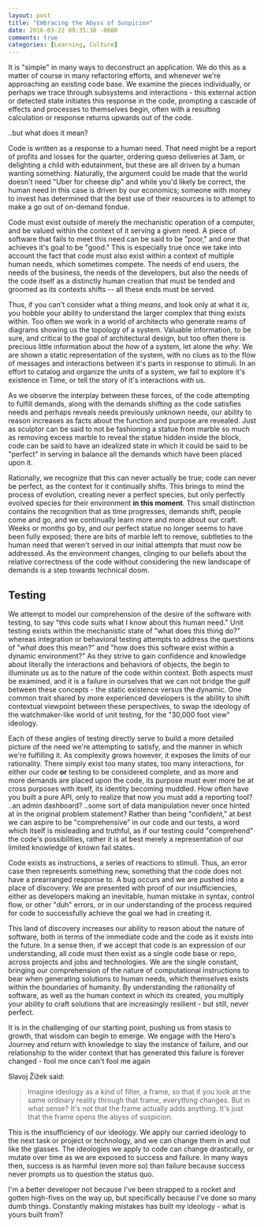 ```yaml
---
layout: post
title: "Embracing the Abyss of Suspicion"
date: 2016-03-22 09:35:30 -0600
comments: true
categories: [Learning, Culture]
---
```

It is "simple" in many ways to deconstruct an application.<!-- more --> We do this as a matter of course in many refactoring efforts, and whenever we're approaching an existing code base. We examine the pieces individually, or perhaps we trace through subsystems and interactions - this external action or detected state initiates this response in the code, prompting a cascade of effects and processes to themselves begin, often with a resulting calculation or response returns upwards out of the code.

..but what does it mean?

Code is written as a response to a human need. That need might be a report of profits and losses for the quarter, ordering queso deliveries at 3am, or delighting a child with edutainment, but these are all driven by a human wanting something. Naturally, the argument could be made that the world doesn't need "Uber for cheese dip" and while you'd likely be correct, the human need in this case is driven by our economics; someone with money to invest has determined that the best use of their resources is to attempt to make a go out of on-demand fondue.

Code must exist outside of merely the mechanistic operation of a computer, and be valued within the context of it serving a given need. A piece of software that fails to meet this need can be said to be "poor," and one that achieves it's goal to be "good." This is especially true once we take into account the fact that code must also exist within a context of multiple human needs, which sometimes compete. The needs of end users, the needs of the business, the needs of the developers, but also the needs of the code itself as a distinctly human creation that must be tended and groomed as its contexts shifts -- all these ends must be served.

Thus, if you can't consider what a thing *means*, and look only at what it *is*, you hobble your ability to understand the larger complex that thing exists within. Too often we work in a world of architects who generate reams of diagrams showing us the topology of a system. Valuable information, to be sure, and critical to the goal of architectural design, but too often there is precious little information about the *how* of a system, let alone the *why*. We are shown a static representation of the system, with no clues as to the flow of messages and interactions between it's parts in response to stimuli. In an effort to catalog and organize the units of a system, we fail to explore it's existence in Time, or tell the story of it's interactions with us.

As we observe the interplay between these forces, of the code attempting to fulfill demands, along with the demands shifting as the code satisfies needs and perhaps reveals needs previously unknown needs, our ability to reason increases as facts about the function and purpose are revealed. Just as sculptor can be said to not be fashioning a statue from marble so much as removing excess marble to reveal the statue hidden inside the block, code can be said to have an idealized state in which it could be said to be "perfect" in serving in balance all the demands which have been placed upon it.

Rationally, we recognize that this can never actually be true; code can never be perfect, as the context for it continually shifts. This brings to mind the process of evolution, creating never a perfect species, but only perfectly evolved species for their environment **in this moment**. This small distinction contains the recognition that as time progresses, demands shift, people come and go, and we continually learn more and more about our craft. Weeks or months go by, and our perfect statue no longer seems to have been fully exposed; there are bits of marble left to remove, subtleties to the human need that weren't served in our initial attempts that must now be addressed. As the environment changes, clinging to our beliefs about the relative correctness of the code without considering the new landscape of demands is a step towards technical doom.

## Testing

We attempt to model our comprehension of the desire of the software with testing, to say "this code suits what I know about this human need." Unit testing exists within the mechanistic state of "what does this thing do?" whereas integration or behavioral testing attempts to address the questions of "*what* does this mean?" and "how does this software exist within a dynamic environment?" As they strive to gain confidence and knowledge about literally the interactions and behaviors of objects, the begin to illuminate us as to the nature of the code within context. Both aspects must be examined, and it is a failure in ourselves that we can not bridge the gulf between these concepts - the static existence versus the dynamic. One common trait shared by more experienced developers is the ability to shift contextual viewpoint between these perspectives, to swap the ideology of the watchmaker-like world of unit testing, for the "30,000 foot view" ideology.

Each of these angles of testing directly serve to build a more detailed picture of the need we're attempting to satisfy, and the manner in which we're fulfilling it. As complexity grows however, it exposes the limits of our rationality. There simply exist too many states, too many interactions, for either our code **or** testing to be considered complete, and as more and more demands are placed upon the code, its purpose must ever more be at cross purposes with itself, its identity becoming muddled. How often have you built a pure API, only to realize that now you must add a reporting tool? ..an admin dashboard? ..some sort of data manipulation never once hinted at in the original problem statement? Rather than being "confident," at best we can aspire to be "comprehensive" in our code and our tests, a word which itself is misleading and truthful, as if our testing could "comprehend" the code's possibilities, rather it is at best merely a representation of our limited knowledge of known fail states.

Code exists as instructions, a series of reactions to stimuli. Thus, an error case then represents something new, something that the code does not have a prearranged response to. A bug occurs and we are pushed into a place of discovery. We are presented with proof of our insufficiencies, either as developers making an inevitable, human mistake in syntax, control flow, or other "duh" errors, or in our understanding of the process required for code to successfully achieve the goal we had in creating it.

This land of discovery increases our ability to reason about the nature of software, both in terms of the immediate code and the code as it exists into the future. In a sense then, if we accept that code is an expression of our understanding, all code must then exist as a single code base or repo, across projects and jobs and technologies. We are the single constant, bringing our comprehension of the nature of computational instructions to bear when generating solutions to human needs, which themselves exists within the boundaries of humanity. By understanding the rationality of software, as well as the human context in which its created, you multiply your ability to craft solutions that are increasingly resilient - but still, never perfect.

It is in the challenging of our starting point, pushing us from stasis to growth, that wisdom can begin to emerge. We engage with the Hero's Journey and return with knowledge to slay the instance of failure, and our relationship to the wider context that has generated this failure is forever changed - fool me once can't fool me again


Slavoj Žižek said:

> Imagine ideology as a kind of filter, a frame, so that if you look at the same ordinary reality through that frame, everything changes. But in what sense? It's not that the frame actually adds anything. It's just that the frame opens the abyss of suspicion.

This is the insufficiency of our ideology. We apply our carried ideology to the next task or project or technology, and we can change them in and out like the glasses. The ideologies we apply to code can change drastically, or mutate over time as we are exposed to success and failure. In many ways then, success is as harmful (even more so) than failure because success never prompts us to question the status quo.

I'm a better developer not because I've been strapped to a rocket and gotten high-fives on the way up, but specifically because I've done so many dumb things. Constantly making mistakes has built my ideology - what is yours built from?
